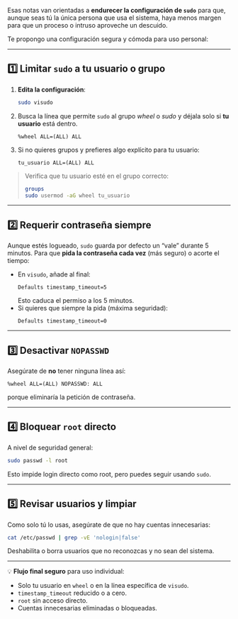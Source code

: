 Esas notas van orientadas a **endurecer la configuración de `sudo`** para que, aunque seas tú la única persona que usa el sistema, haya menos margen para que un proceso o intruso aproveche un descuido.

Te propongo una configuración segura y cómoda para uso personal:

---

## 1️⃣ Limitar `sudo` a tu usuario o grupo

1. **Edita la configuración**:
   ```bash
   sudo visudo
   ```
2. Busca la línea que permite `sudo` al grupo *wheel* o *sudo* y déjala solo si **tu usuario** está dentro.
   ```
   %wheel ALL=(ALL) ALL
   ```
3. Si no quieres grupos y prefieres algo explícito para tu usuario:
   ```
   tu_usuario ALL=(ALL) ALL
   ```

> Verifica que tu usuario esté en el grupo correcto:
> ```bash
> groups
> sudo usermod -aG wheel tu_usuario
> ```

---

## 2️⃣ Requerir contraseña siempre

Aunque estés logueado, `sudo` guarda por defecto un “vale” durante 5 minutos.
Para que **pida la contraseña cada vez** (más seguro) o acorte el tiempo:

- En `visudo`, añade al final:
  ```
  Defaults timestamp_timeout=5
  ```
  Esto caduca el permiso a los 5 minutos.
- Si quieres que siempre la pida (máxima seguridad):
  ```
  Defaults timestamp_timeout=0
  ```

---

## 3️⃣ Desactivar `NOPASSWD`

Asegúrate de **no** tener ninguna línea así:
```
%wheel ALL=(ALL) NOPASSWD: ALL
```
porque eliminaría la petición de contraseña.

---

## 4️⃣ Bloquear `root` directo

A nivel de seguridad general:
```bash
sudo passwd -l root
```
Esto impide login directo como root, pero puedes seguir usando `sudo`.

---

## 5️⃣ Revisar usuarios y limpiar

Como solo tú lo usas, asegúrate de que no hay cuentas innecesarias:
```bash
cat /etc/passwd | grep -vE 'nologin|false'
```
Deshabilita o borra usuarios que no reconozcas y no sean del sistema.

---

💡 **Flujo final seguro** para uso individual:
- Solo tu usuario en `wheel` o en la línea específica de `visudo`.
- `timestamp_timeout` reducido o a cero.
- `root` sin acceso directo.
- Cuentas innecesarias eliminadas o bloqueadas.
